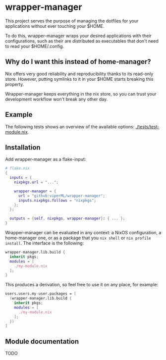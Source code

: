 # wrapper-manager

This project serves the purpose of managing the dotfiles for your applications
without ever touching your $HOME.

To do this, wrapper-manager wraps your desired applications with their configurations,
such as their are distributed as executables that don't need to read your $HOME/.config.


## Why do I want this instead of home-manager?

Nix offers very good reliability and reproducibility thanks to its read-only store.
However, putting symlinks to it in your $HOME starts breaking this property.

Wrapper-manager keeps everything in the nix store, so you can trust your development
workflow won't break any other day.


## Example

The following tests shows an overview of the available options: [./tests/test-module.nix](./tests/test-module.nix).


## Installation

Add wrapper-manager as a flake-input:

```nix
# flake.nix
{
  inputs = {
    nixpkgs.url = "...";

    wrapper-manager = {
      url = "github:viperML/wrapper-manager";
      inputs.nixpkgs.follows = "nixpkgs";
    };
  };

  outputs = {self, nixpkgs, wrapper-manager}: { ... };
}
```

Wrapper-manager can be evaluated in any context: a NixOS configuration, a home-manager one,
or as a package that you `nix shell` or `nix profile install`. The interface is the following:

```nix
wrapper-manager.lib.build {
  inherit pkgs;
  modules = [
    ./my-module.nix
  ];
}
```

This produces a derivation, so feel free to use it on any place, for example:


```nix
users.users.my-user.packages = [
  (wrapper-manager.lib.build {
    inherit pkgs;
    modules = [
      ./my-module.nix
    ];
  })
]
```


## Module documentation

TODO